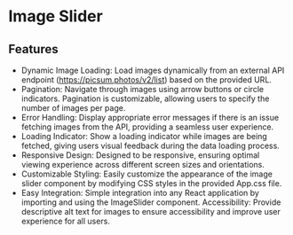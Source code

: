 # Image Slider



## Features
- Dynamic Image Loading: Load images dynamically from an external API endpoint (https://picsum.photos/v2/list) based on the provided URL.
- Pagination: Navigate through images using arrow buttons or circle indicators. Pagination is customizable, allowing users to specify the number of images per page.
- Error Handling: Display appropriate error messages if there is an issue fetching images from the API, providing a seamless user experience.
- Loading Indicator: Show a loading indicator while images are being fetched, giving users visual feedback during the data loading process.
- Responsive Design: Designed to be responsive, ensuring optimal viewing experience across different screen sizes and orientations.
- Customizable Styling: Easily customize the appearance of the image slider component by modifying CSS styles in the provided App.css file.
- Easy Integration: Simple integration into any React application by importing and using the ImageSlider component.
Accessibility: Provide descriptive alt text for images to ensure accessibility and improve user experience for all users.
